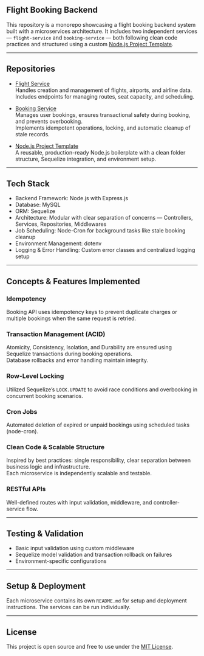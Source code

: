 ## Flight Booking Backend

This repository is a monorepo showcasing a flight booking backend system built with a microservices architecture. It includes two independent services — `flight-service` and `booking-service` — both following clean code practices and structured using a custom [Node.js Project Template](https://github.com/rahulthakur-dev/nodejs-project-template).

---

## Repositories

- [Flight Service](https://github.com/rahulthakur-dev/flight-service)  
  Handles creation and management of flights, airports, and airline data.  
  Includes endpoints for managing routes, seat capacity, and scheduling.

- [Booking Service](https://github.com/rahulthakur-dev/booking-service)  
  Manages user bookings, ensures transactional safety during booking, and prevents overbooking.  
  Implements idempotent operations, locking, and automatic cleanup of stale records.

- [Node.js Project Template](https://github.com/rahulthakur-dev/nodejs-project-template)  
  A reusable, production-ready Node.js boilerplate with a clean folder structure, Sequelize integration, and environment setup.

---

## Tech Stack

- Backend Framework: Node.js with Express.js  
- Database: MySQL  
- ORM: Sequelize  
- Architecture: Modular with clear separation of concerns — Controllers, Services, Repositories, Middlewares  
- Job Scheduling: Node-Cron for background tasks like stale booking cleanup  
- Environment Management: dotenv  
- Logging & Error Handling: Custom error classes and centralized logging setup

---

## Concepts & Features Implemented

### Idempotency
Booking API uses idempotency keys to prevent duplicate charges or multiple bookings when the same request is retried.

### Transaction Management (ACID)
Atomicity, Consistency, Isolation, and Durability are ensured using Sequelize transactions during booking operations.  
Database rollbacks and error handling maintain integrity.

### Row-Level Locking
Utilized Sequelize’s `LOCK.UPDATE` to avoid race conditions and overbooking in concurrent booking scenarios.

### Cron Jobs
Automated deletion of expired or unpaid bookings using scheduled tasks (node-cron).

### Clean Code & Scalable Structure
Inspired by best practices: single responsibility, clear separation between business logic and infrastructure.  
Each microservice is independently scalable and testable.

### RESTful APIs
Well-defined routes with input validation, middleware, and controller-service flow.

---

## Testing & Validation

- Basic input validation using custom middleware  
- Sequelize model validation and transaction rollback on failures  
- Environment-specific configurations

---

## Setup & Deployment

Each microservice contains its own `README.md` for setup and deployment instructions. The services can be run individually.

---

## License

This project is open source and free to use under the [MIT License](LICENSE).
